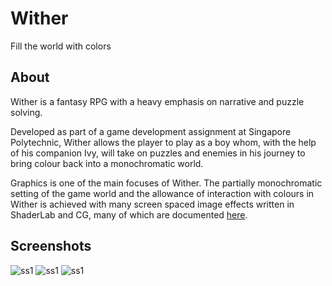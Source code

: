 # Wither
Fill the world with colors

## About
Wither is a fantasy RPG with a heavy emphasis on narrative and puzzle solving.

Developed as part of a game development assignment at Singapore Polytechnic, Wither allows the player to play as a boy whom, with the help of his companion Ivy, will take on puzzles and enemies in his journey to bring colour back into a monochromatic world.

Graphics is one of the main focuses of Wither. The partially monochromatic setting of the game world and the allowance of interaction with colours in Wither is achieved with many screen spaced image effects written in ShaderLab and CG, many of which are documented [here](http://www.samuelvanallen.com/).

## Screenshots
![ss1](http://samuelvanallen.azurewebsites.net/image/portfolio/wither/2.png)
![ss1](http://samuelvanallen.azurewebsites.net/image/portfolio/wither/3.png)
![ss1](http://samuelvanallen.azurewebsites.net/image/portfolio/wither/4.png)
